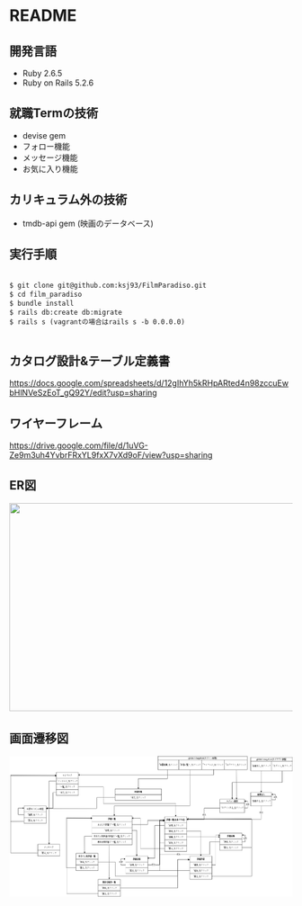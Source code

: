 # README

## 開発言語
* Ruby 2.6.5  
* Ruby on Rails 5.2.6

## 就職Termの技術
* devise gem
* フォロー機能
* メッセージ機能
* お気に入り機能

## カリキュラム外の技術
* tmdb-api gem (映画のデータベース)

## 実行手順
<pre>
<code>
$ git clone git@github.com:ksj93/FilmParadiso.git  
$ cd film_paradiso  
$ bundle install  
$ rails db:create db:migrate  
$ rails s (vagrantの場合はrails s -b 0.0.0.0)  
</code>
</pre>

## カタログ設計&テーブル定義書
https://docs.google.com/spreadsheets/d/12gIhYh5kRHpARted4n98zccuEwbHlNVeSzEoT_gQ92Y/edit?usp=sharing

## ワイヤーフレーム
https://drive.google.com/file/d/1uVG-Ze9m3uh4YvbrFRxYL9fxX7vXd9oF/view?usp=sharing

## ER図
<img src="docs/ER図.PNG"  width="650" height="370">

## 画面遷移図
<img src="docs/画面遷移図.PNG"  width="700" height="250">
